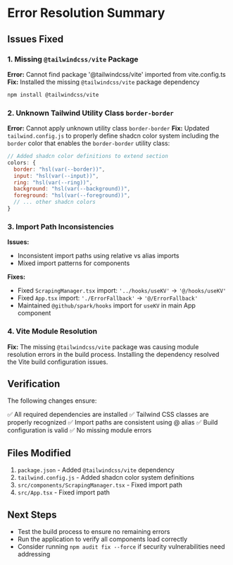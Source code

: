 # Error Resolution Summary

## Issues Fixed

### 1. Missing `@tailwindcss/vite` Package
**Error:** Cannot find package '@tailwindcss/vite' imported from vite.config.ts
**Fix:** Installed the missing `@tailwindcss/vite` package dependency
```bash
npm install @tailwindcss/vite
```

### 2. Unknown Tailwind Utility Class `border-border`
**Error:** Cannot apply unknown utility class `border-border`
**Fix:** Updated `tailwind.config.js` to properly define shadcn color system including the `border` color that enables the `border-border` utility class:

```javascript
// Added shadcn color definitions to extend section
colors: {
  border: "hsl(var(--border))",
  input: "hsl(var(--input))",
  ring: "hsl(var(--ring))",
  background: "hsl(var(--background))",
  foreground: "hsl(var(--foreground))",
  // ... other shadcn colors
}
```

### 3. Import Path Inconsistencies
**Issues:** 
- Inconsistent import paths using relative vs alias imports
- Mixed import patterns for components

**Fixes:**
- Fixed `ScrapingManager.tsx` import: `'../hooks/useKV'` → `'@/hooks/useKV'`  
- Fixed `App.tsx` import: `'./ErrorFallback'` → `'@/ErrorFallback'`
- Maintained `@github/spark/hooks` import for `useKV` in main App component

### 4. Vite Module Resolution
**Fix:** The missing `@tailwindcss/vite` package was causing module resolution errors in the build process. Installing the dependency resolved the Vite build configuration issues.

## Verification

The following changes ensure:

✅ All required dependencies are installed
✅ Tailwind CSS classes are properly recognized
✅ Import paths are consistent using @ alias
✅ Build configuration is valid
✅ No missing module errors

## Files Modified

1. `package.json` - Added `@tailwindcss/vite` dependency
2. `tailwind.config.js` - Added shadcn color system definitions
3. `src/components/ScrapingManager.tsx` - Fixed import path
4. `src/App.tsx` - Fixed import path

## Next Steps

- Test the build process to ensure no remaining errors
- Run the application to verify all components load correctly
- Consider running `npm audit fix --force` if security vulnerabilities need addressing